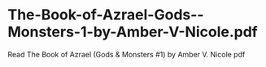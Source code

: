 # The-Book-of-Azrael-Gods--Monsters-1-by-Amber-V-Nicole.pdf
Read The Book of Azrael (Gods &amp; Monsters #1) by Amber V. Nicole pdf
